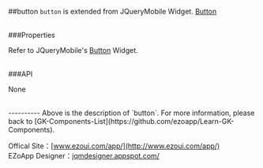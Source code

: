 ##button
`button` is extended from JQueryMobile Widget. [Button][1]

<br/>
###Properties

Refer to JQueryMobile's [Button][2] Widget.

<br/>
###API

None

<br/>
----------
Above is the description of `button`. For more information, please back to [GK-Components-List](https://github.com/ezoapp/Learn-GK-Components).

Offical Site：[www.ezoui.com/app/](http://www.ezoui.com/app/)  
EZoApp Designer：[jqmdesigner.appspot.com/](http://jqmdesigner.appspot.com/)  




  [1]: http://api.jquerymobile.com/button/
  [2]: http://api.jquerymobile.com/button/
